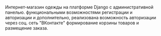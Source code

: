 Интернет-магазин одежды на платформе Django с административной панелью.
функциональными возможностями регистрации и авторизации и дополнительно,
реализована возможность авторизации через соц. сеть "ВКонтакте" формирование корзины
товаров и размещение заказа.
